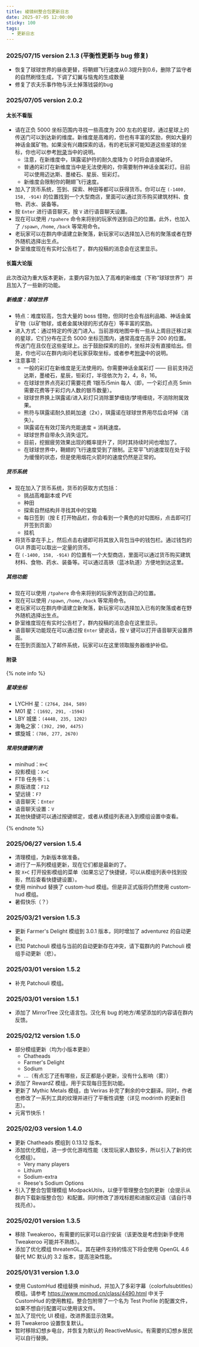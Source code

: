 ```yaml
---
title: 棱镜树整合包更新日志
date: 2025-07-05 12:00:00
sticky: 100
tags:
  - 更新日志
---
```


### 2025/07/15 version 2.1.3 (平衡性更新与 bug 修复)

- 恢复了球球世界的昼夜更替，将鞘翅飞行速度从0.3提升到0.6，删除了监守者的自然刷怪生成，下调了幻翼与恼鬼的生成数量
- 修复了农夫乐事作物与沃土掉落钱袋的bug

### 2025/07/05 version 2.0.2

#### 太长不看版

- 请在正负 5000 坐标范围内寻找一些高度为 200 左右的星球，通过星球上的传送门可以到达新的维度。新维度是高难的，但也有丰富的奖励，例如大量的神话金属矿物。如果没有兴趣探索的话，有的老玩家可能知道这些星球的坐标，你也可以参考[附录](#附录)当中的说明。
  - 注意，在新维度中，琪露诺护符的耐久度降为 0 时将会直接破坏。
  - 普通的彩灯在新维度当中是无法使用的，你需要制作神话金属彩灯。目前可以使用迈达斯、墨棱石、星辰、钷彩灯。
  - 新维度会限制你的鞘翅飞行速度。
- 加入了货币系统，签到、探索、种田等都可以获得货币。你可以在 `(-1400, 158, -914)` 的位置找到一个大型商店，里面可以通过货币购买建筑材料、食物、药水、装备等。
- 按 `Enter` 进行语音聊天，按 `V` 进行语音聊天设置。
- 现在可以使用 `/tpahere` 命令来将别的玩家传送到自己的位置。此外，也加入了 `/spawn`, `/home`, `/back` 等常用命令。
- 老玩家可以在群内申请建立新聚落，新玩家可以选择加入已有的聚落或者在野外随机选择出生点。
- 卧室维度现在有实时公告栏了，群内投稿的消息会在这里显示。

#### 长篇大论版

此次改动为重大版本更新，主要内容为加入了高难的新维度（下称“球球世界”）并且加入了一些新的功能。

##### 新维度：球球世界

- 特点：难度较高，包含大量的 boss 怪物，但同时也会有战利品箱、神话金属矿物（以矿物球，或者金属块球的形式存在）等丰富的奖励。
- 进入方式：通过特定的传送门进入。当前游戏地图中有一些从上周目迁移过来的星球，它们分布在正负 5000 坐标范围内，通常高度在高于 200 的位置。传送门在且仅在这些星球上。出于鼓励探索的目的，坐标并没有直接给出。但是，你也可以在群内询问老玩家获取坐标，或者参考[附录](#附录)中的说明。
- 注意事项：
  - 一般的彩灯在新维度是无法使用的。你需要神话金属彩灯 —— 目前支持迈达斯，墨棱石，星辰，钷彩灯，半径依次为 2，4，8，16。
  - 在球球世界点亮彩灯需要花费 1银币/5min 每人（即，一个彩灯点亮 5min 需要花费等于彩灯内人数的银币数量）。
  - 球球世界换上琪露诺/进入彩灯只消除噩梦缠绕/梦境缠绕，不消除附属效果。
  - 熊符与琪露诺耐久损耗加速（2x），琪露诺在球球世界用尽后会坏掉（消失）。
  - 琪露诺在有效灯笼内充能速度 = 消耗速度。
  - 球球世界自带永久消失诅咒。
  - 目前，挖掘疲劳效果出现的概率提升了，同时其持续时间也增加了。
  - 在球球世界中，鞘翅的飞行速度受到了限制。正常平飞的速度现在处于较为缓慢的状态，但是使用烟花火箭时的速度仍然是正常的。

##### 货币系统

- 现在加入了货币系统，货币的获取方式包括：
  - 挑战高难副本或 PVE
  - 种田
  - 探索自然结构并寻找其中的宝箱
  - 每日签到（按 E 打开物品栏，你会看到一个黄色的对勾图标，点击即可打开签到页面）
  - 挂机
- 将货币拿在手上，然后点击右键即可将其放入背包当中的钱包栏。通过钱包的 GUI 界面可以取出一定量的货币。
- 在 `(-1400, 158, -914)` 的位置有一个大型商店，里面可以通过货币购买建筑材料、食物、药水、装备等。可以通过高铁（蓝冰轨道）方便地到达这里。

##### 其他功能

- 现在可以使用 `/tpahere` 命令来将别的玩家传送到自己的位置。
- 现在可以使用 `/spawn`, `/home`, `/back` 等常用命令。
- 老玩家可以在群内申请建立新聚落，新玩家可以选择加入已有的聚落或者在野外随机选择出生点。
- 卧室维度现在有实时公告栏了，群内投稿的消息会在这里显示。
- 语音聊天功能现在可以通过按 `Enter` 键说话，按 `V` 键可以打开语音聊天设置界面。
- 在签到页面加入了邮件系统，玩家可以在这里领取服务器维护补偿。

#### 附录

{% note info %}

##### 星球坐标

- LYCHH 星：`(2764, 284, 589)`
- M01 星：`(1692, 291, -1594)`
- LBY 城堡：`(4448, 235, 1202)`
- 海龟之家：`(392, 290, 4475)`
- 螺旋城：`(786, 277, 2670)`

##### 常用快捷键列表

- minihud：`H+C`
- 投影模组：`X+C`
- FTB 任务书：`L`
- 原版进度：`F12`
- 望远镜：`F7`
- 语音聊天：`Enter`
- 语音聊天设置：`V`
- 其他快捷键可以通过按键绑定，或者从模组列表进入到模组设置中查看。

{% endnote %}

### 2025/06/27 version 1.5.4

- 清理模组，为新版本做准备。
- 进行了一系列模组更新，现在它们都是最新的了。
- 按 `X+C` 打开投影模组的菜单（如果忘记了快捷键，可以从模组列表中找到投影，然后查看快捷键设置）。
- 使用 minihud 替换了 custom-hud 模组。但是非正式版将仍然使用 custom-hud 模组。
- 暑假快乐（？）

### 2025/03/21 version 1.5.3

- 更新 Farmer's Delight 模组到 3.0.1 版本，同时增加了 adventurez 的自动更新。
- 已知 Patchouli 模组与当前的自动更新存在冲突，请下载群内的 Patchouli 模组手动更新（悲）。

### 2025/03/01 version 1.5.2

- 补充 Patchouli 模组。

### 2025/03/01 version 1.5.1

- 添加了 MirrorTree 汉化语言包。汉化有 bug 的地方/希望添加的内容请在群内反馈。

### 2025/02/12 version 1.5.0

- 部分模组更新（均为小版本更新）
  - Chatheads
  - Farmer's Delight
  - Sodium
  - ...（有点忘了还有哪些，反正都是小更新，没有什么影响（雾））
- 添加了 RewardZ 模组，用于实现每日签到功能。
- 更新了 Mythic Metals 模组，由 Veriras 补完了剩余的中文翻译。同时，作者也修改了一系列工具的纹理并进行了平衡性调整（详见 modrinth 的更新日志）。
- 元宵节快乐！

### 2025/02/03 version 1.4.0

- 更新 Chatheads 模组到 0.13.12 版本。
- 添加优化模组，进一步优化游戏性能（发现玩家人数较多，所以引入了新的优化模组）。
  - Very many players
  - Lithium
  - Sodium-extra
  - Reese's Sodium Options
- 引入了整合包管理模组 ModpackUtils，以便于管理整合包的更新（会提示从群内下载新版整合包）和配置。同时修改了游戏标题和进服欢迎语（请自行寻找亮点）。

### 2025/02/01 version 1.3.5

- 移除 Tweakeroo，有需要的玩家可以自行安装（该更改是考虑到新手使用 Tweakeroo 可能并不熟练）。
- 添加了优化模组 threatenGL。其在硬件支持的情况下将会使用 OpenGL 4.6 替代 MC 默认的 3.2 版本，提高渲染性能。

### 2025/01/31 version 1.3.0

- 使用 CustomHud 模组替换 minihud，并加入了多彩字幕（colorfulsubtitles）模组。请参考 <https://www.mcmod.cn/class/4490.html> 中关于 CustomHud 的使用教程。整合包附带了一个名为 Test Profile 的配置文件，如果不想自行配置可以使用该文件。
- 加入了现代化 UI 模组，改进界面显示效果。
- 将 Tweakeroo 设置恢复默认。
- 暂时移除幻想乡电台，并恢复为默认的 ReactiveMusic。有需要的幻想乡居民可以自行替换。
